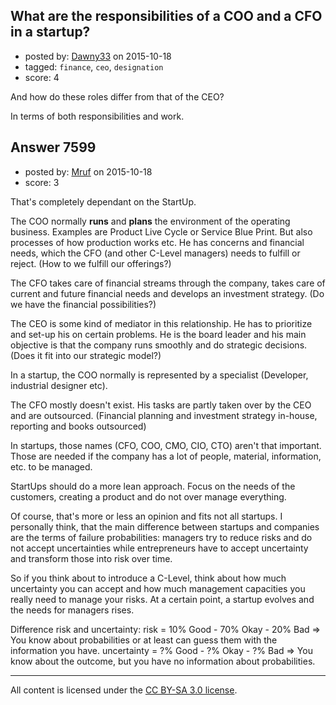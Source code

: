 ## What are the responsibilities of a COO and a CFO in a startup?

- posted by: [Dawny33](https://stackexchange.com/users/6444670/dawny33) on 2015-10-18
- tagged: `finance`, `ceo`, `designation`
- score: 4

And how do these roles differ from that of the CEO?

In terms of both responsibilities and work.


## Answer 7599

- posted by: [Mruf](https://stackexchange.com/users/3246202/mruf) on 2015-10-18
- score: 3

That's completely dependant on the StartUp. 

The COO normally **runs** and **plans** the environment of the operating business. Examples are Product Live Cycle or Service Blue Print. But also processes of how production works etc. He has concerns and financial needs, which the CFO (and other C-Level managers) needs to fulfill or reject. (How to we fulfill our offerings?)

The CFO takes care of financial streams through the company, takes care of current and future financial needs and develops an investment strategy. (Do we have the financial possibilities?)

The CEO is some kind of mediator in this relationship. He has to prioritize and set-up his on certain problems. He is the board leader and his main objective is that the company runs smoothly and do strategic decisions. (Does it fit into our strategic model?)

In a startup, the COO normally is represented by a specialist (Developer, industrial designer etc).

The CFO mostly doesn't exist. His tasks are partly taken over by the CEO and are outsourced. (Financial planning and investment strategy in-house, reporting and books outsourced)

In startups, those names (CFO, COO, CMO, CIO, CTO) aren't that important. Those are needed if the company has a lot of people, material, information, etc. to be managed.

StartUps should do a more lean approach. Focus on the needs of the customers, creating a product and do not over manage everything.

Of course, that's more or less an opinion and fits not all startups. I personally think, that the main difference between startups and companies are the terms of failure probabilities: managers try to reduce risks and do not accept uncertainties while entrepreneurs have to accept uncertainty and transform those into risk over time.

So if you think about to introduce a C-Level, think about how much uncertainty you can accept and how much management capacities you really need to manage your risks. At a certain point, a startup evolves and the needs for managers rises.

Difference risk and uncertainty: 
risk = 10% Good - 70% Okay - 20% Bad => You know about probabilities or at least can guess them with the information you have.
uncertainty = ?% Good - ?% Okay - ?% Bad => You know about the outcome, but you have no information about probabilities.



---

All content is licensed under the [CC BY-SA 3.0 license](https://creativecommons.org/licenses/by-sa/3.0/).
